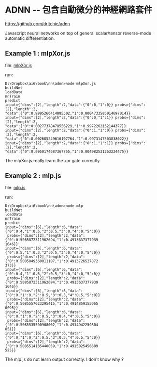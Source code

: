 # ADNN -- 包含自動微分的神經網路套件

https://github.com/dritchie/adnn

Javascript neural networks on top of general scalar/tensor reverse-mode automatic differentiation.

## Example 1 : mlpXor.js

file: [mlpXor.js](mlpXor.js)

run: 

```
D:\Dropbox\ai6\book\nn\adnn>node mlpXor.js
buildNet
loadData
nnTrain
predict
input={"dims":[2],"length":2,"data":{"0":0,"1":0}} probs={"dims":[2],"length":2,
"data":{"0":0.9995266414085302,"1":0.0004733585914697014}}
input={"dims":[2],"length":2,"data":{"0":0,"1":1}} probs={"dims":[2],"length":2,
"data":{"0":0.00277378478556229,"1":0.9972262152144377}}
input={"dims":[2],"length":2,"data":{"0":1,"1":0}} probs={"dims":[2],"length":2,
"data":{"0":0.002685249616197764,"1":0.9973147503838022}}
input={"dims":[2],"length":2,"data":{"0":1,"1":1}} probs={"dims":[2],"length":2,
"data":{"0":0.9950174687367755,"1":0.004982531263224475}}
```

The mlpXor.js really learn the xor gate correctly.

## Example 2 : mlp.js

file: [mlp.js](mlp.js)

run: 

```
D:\Dropbox\ai6\book\nn\adnn>node mlp
buildNet
loadData
nnTrain
predict
input={"dims":[6],"length":6,"data":{"0":0.4,"1":0.5,"2":0.5,"3":0,"4":0,"5":0}}
 probs={"dims":[2],"length":2,"data":{"0":0.5085872311962694,"1":0.4913637377939
1646}}
input={"dims":[6],"length":6,"data":{"0":0.5,"1":0.3,"2":0.5,"3":0,"4":0,"5":0}}
 probs={"dims":[2],"length":2,"data":{"0":0.5085849360011107,"1":0.4913726527872
373}}
input={"dims":[6],"length":6,"data":{"0":0.4,"1":0.5,"2":0.5,"3":0,"4":0,"5":0}}
 probs={"dims":[2],"length":2,"data":{"0":0.5085872311962694,"1":0.4913637377939
1646}}
input={"dims":[6],"length":6,"data":{"0":0,"1":0,"2":0.5,"3":0.3,"4":0.5,"5":0}}
 probs={"dims":[2],"length":2,"data":{"0":0.5085557023295415,"1":0.4914859155065
0095}}
input={"dims":[6],"length":6,"data":{"0":0,"1":0,"2":0.5,"3":0.4,"4":0.5,"5":0}}
 probs={"dims":[2],"length":2,"data":{"0":0.5085535590968002,"1":0.4914942259804
851}}
input={"dims":[6],"length":6,"data":{"0":0,"1":0,"2":0.5,"3":0.5,"4":0.5,"5":0}}
 probs={"dims":[2],"length":2,"data":{"0":0.5085514135448059,"1":0.4915025456689
525}}
```

The mlp.js do not learn output correctly. I don't know why ?



